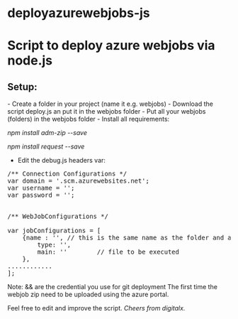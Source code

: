 # deployazurewebjobs-js
<h1>Script to deploy azure webjobs via node.js</h1>

<h2>Setup:</h2>
- Create a folder in your project (name it e.g. webjobs)
- Download the script deploy.js an put it in the webjobs folder
- Put all your webjobs (folders) in the webjobs folder
- Install all requirements:
      
<p><i>npm install adm-zip --save</i></p>
<p><i>npm install request --save</i></p>

- Edit the debug.js headers var:

<pre>
/** Connection Configurations */
var domain = '<WEBSITENAME>.scm.azurewebsites.net';
var username = '<DEPLOYUSER>';
var password = '<DEPLOYUSERPASSWORD>';


/** WebJobConfigurations */

var jobConfigurations = [
    {name : '<WEBJOBNAME>', // this is the same name as the folder and as the final zip
        type: '<triggered/continuous>',
        main: '<WEBJOB ENTRY POINT e.g. "run.js">'        // file to be executed
    },
............
];
</pre>
Note:
<DEPLOYUSER> && <DEPLOYUSERPASSWORD> are the credential you use for git deployment
The first time the webjob zip need to be uploaded using the azure portal.

Feel free to edit and improve the script.
<i>Cheers from digitalx.</i>
